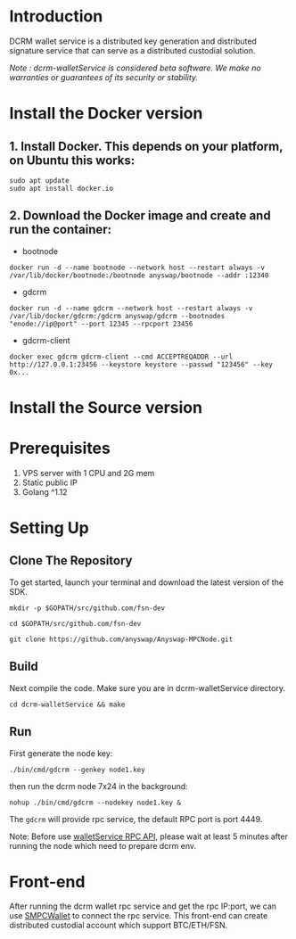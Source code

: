 # Introduction
DCRM wallet service is a distributed key generation and distributed signature service that can serve as a distributed custodial solution.

*Note : dcrm-walletService is considered beta software. We make no warranties or guarantees of its security or stability.*

# Install the Docker version
## 1. Install Docker. This depends on your platform, on Ubuntu this works:
```
sudo apt update
sudo apt install docker.io
```
## 2. Download the Docker image and create and run the container:
- bootnode
```
docker run -d --name bootnode --network host --restart always -v /var/lib/docker/bootnode:/bootnode anyswap/bootnode --addr :12340
```
- gdcrm
```
docker run -d --name gdcrm --network host --restart always -v /var/lib/docker/gdcrm:/gdcrm anyswap/gdcrm --bootnodes "enode://ip@port" --port 12345 --rpcport 23456
```
- gdcrm-client
```
docker exec gdcrm gdcrm-client --cmd ACCEPTREQADDR --url http://127.0.0.1:23456 --keystore keystore --passwd "123456" --key 0x...
```

# Install the Source version
# Prerequisites
1. VPS server with 1 CPU and 2G mem
2. Static public IP
3. Golang ^1.12

# Setting Up
## Clone The Repository
To get started, launch your terminal and download the latest version of the SDK.
```
mkdir -p $GOPATH/src/github.com/fsn-dev

cd $GOPATH/src/github.com/fsn-dev

git clone https://github.com/anyswap/Anyswap-MPCNode.git
```
## Build
Next compile the code.  Make sure you are in dcrm-walletService directory.
```
cd dcrm-walletService && make
```

## Run
First generate the node key: 
```
./bin/cmd/gdcrm --genkey node1.key
```

then run the dcrm node 7x24 in the background:
```
nohup ./bin/cmd/gdcrm --nodekey node1.key &
```
The `gdcrm` will provide rpc service, the default RPC port is port 4449.

Note: 
Before use [walletService RPC API](https://github.com/anyswap/Anyswap-MPCNode/wiki/walletService-RPC-API), please wait at least 5 minutes after running the node which need to prepare dcrm env.

# Front-end

After running the dcrm wallet rpc service and get the rpc IP:port, we can use [SMPCWallet](https://github.com/fsn-dev/SMPCWallet/releases) to connect the rpc service. This front-end can create distributed custodial account which support BTC/ETH/FSN.



